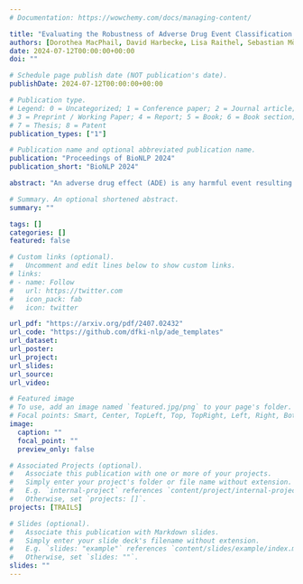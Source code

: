 ```yaml
---
# Documentation: https://wowchemy.com/docs/managing-content/

title: "Evaluating the Robustness of Adverse Drug Event Classification Models Using Templates"
authors: [Dorothea MacPhail, David Harbecke, Lisa Raithel, Sebastian Möller]
date: 2024-07-12T00:00:00+00:00
doi: ""

# Schedule page publish date (NOT publication's date).
publishDate: 2024-07-12T00:00:00+00:00

# Publication type.
# Legend: 0 = Uncategorized; 1 = Conference paper; 2 = Journal article;
# 3 = Preprint / Working Paper; 4 = Report; 5 = Book; 6 = Book section;
# 7 = Thesis; 8 = Patent
publication_types: ["1"]

# Publication name and optional abbreviated publication name.
publication: "Proceedings of BioNLP 2024"
publication_short: "BioNLP 2024"

abstract: "An adverse drug effect (ADE) is any harmful event resulting from medical drug treatment. Despite their importance, ADEs are often under-reported in official channels. Some research has therefore turned to detecting discussions of ADEs in social media. Impressive results have been achieved in various attempts to detect ADEs. In a high-stakes domain such as medicine, however, an in-depth evaluation of a model's abilities is crucial. We address the issue of thorough performance evaluation in English-language ADE detection with hand-crafted templates for four capabilities: Temporal order, negation, sentiment, and beneficial effect. We find that models with similar performance on held-out test sets have varying results on these capabilities."

# Summary. An optional shortened abstract.
summary: ""

tags: []
categories: []
featured: false

# Custom links (optional).
#   Uncomment and edit lines below to show custom links.
# links:
# - name: Follow
#   url: https://twitter.com
#   icon_pack: fab
#   icon: twitter

url_pdf: "https://arxiv.org/pdf/2407.02432"
url_code: "https://github.com/dfki-nlp/ade_templates"
url_dataset:
url_poster:
url_project:
url_slides:
url_source:
url_video:

# Featured image
# To use, add an image named `featured.jpg/png` to your page's folder. 
# Focal points: Smart, Center, TopLeft, Top, TopRight, Left, Right, BottomLeft, Bottom, BottomRight.
image:
  caption: ""
  focal_point: ""
  preview_only: false

# Associated Projects (optional).
#   Associate this publication with one or more of your projects.
#   Simply enter your project's folder or file name without extension.
#   E.g. `internal-project` references `content/project/internal-project/index.md`.
#   Otherwise, set `projects: []`.
projects: [TRAILS]

# Slides (optional).
#   Associate this publication with Markdown slides.
#   Simply enter your slide deck's filename without extension.
#   E.g. `slides: "example"` references `content/slides/example/index.md`.
#   Otherwise, set `slides: ""`.
slides: ""
---
```

